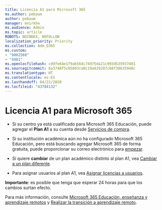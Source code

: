 ```yaml
---
title: Licencia A1 para Microsoft 365
ms.author: pebaum
author: pebaum
manager: mnirkhe
ms.audience: Admin
ms.topic: article
ROBOTS: NOINDEX, NOFOLLOW
localization_priority: Priority
ms.collection: Adm_O365
ms.custom:
- "9002568"
- "4981"
ms.openlocfilehash: cd9fe64e1f9ab564c74975da21c993d535937401
ms.sourcegitcommit: 6a3748f5c05693ca0c19a829287cb8f30635940c
ms.translationtype: HT
ms.contentlocale: es-ES
ms.lasthandoff: 04/22/2020
ms.locfileid: "43784132"
---
```

# <a name="a1-license-for-microsoft-365"></a>Licencia A1 para Microsoft 365


- Si su centro ya está cualificado para Microsoft 365 Educación, puede agregar el **Plan A1** a su cuenta desde [Servicios de compra](https://docs.microsoft.com/microsoft-365/commerce/buy-another-subscription?view=o365-worldwide#buy-another-subscription). 

- Si su institución académica aún no ha configurado Microsoft 365 Educación, pero está buscando agregar Microsoft 365 de forma gratuita, puede proporcionar su correo electrónico para [empezar](https://www.microsoft.com/education/products/office). 

- Si quiere **cambiar** de un plan académico distinto al plan A1, vea [Cambiar a un plan diferente](https://docs.microsoft.com/microsoft-365/commerce/subscriptions/switch-plans-manually). 

- Para asignar usuarios al plan A1, vea [Asignar licencias a usuarios](https://docs.microsoft.com/microsoft-365/admin/manage/assign-licenses-to-users). 

**Importante**: es posible que tenga que esperar 24 horas para que los cambios surtan efecto. 

Para más información, consulte [Microsoft 365 Educación, enseñanza y aprendizaje remotos](https://support.office.com/article/remote-teaching-and-learning-in-office-365-education-f651ccae-7b65-478b-8366-51bb884025c4) y [Realizar la transición a aprendizaje remoto](https://www.microsoft.com/education/remote-learning). 
